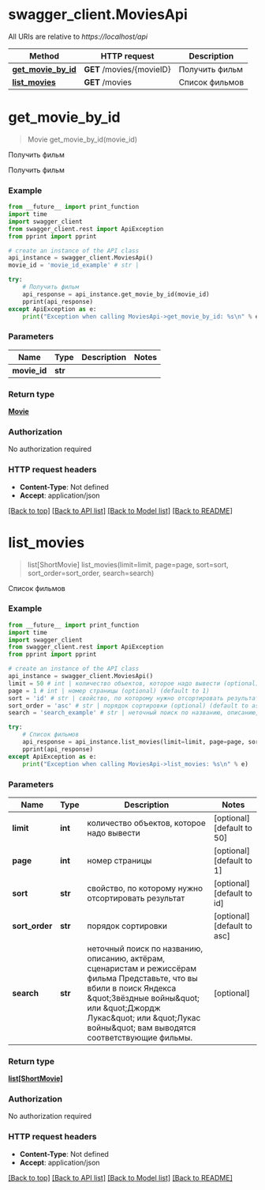 # swagger_client.MoviesApi

All URIs are relative to *https://localhost/api*

Method | HTTP request | Description
------------- | ------------- | -------------
[**get_movie_by_id**](MoviesApi.md#get_movie_by_id) | **GET** /movies/{movieID} | Получить фильм
[**list_movies**](MoviesApi.md#list_movies) | **GET** /movies | Список фильмов

# **get_movie_by_id**
> Movie get_movie_by_id(movie_id)

Получить фильм

Получить фильм

### Example
```python
from __future__ import print_function
import time
import swagger_client
from swagger_client.rest import ApiException
from pprint import pprint

# create an instance of the API class
api_instance = swagger_client.MoviesApi()
movie_id = 'movie_id_example' # str | 

try:
    # Получить фильм
    api_response = api_instance.get_movie_by_id(movie_id)
    pprint(api_response)
except ApiException as e:
    print("Exception when calling MoviesApi->get_movie_by_id: %s\n" % e)
```

### Parameters

Name | Type | Description  | Notes
------------- | ------------- | ------------- | -------------
 **movie_id** | **str**|  | 

### Return type

[**Movie**](Movie.md)

### Authorization

No authorization required

### HTTP request headers

 - **Content-Type**: Not defined
 - **Accept**: application/json

[[Back to top]](#) [[Back to API list]](../README.md#documentation-for-api-endpoints) [[Back to Model list]](../README.md#documentation-for-models) [[Back to README]](../README.md)

# **list_movies**
> list[ShortMovie] list_movies(limit=limit, page=page, sort=sort, sort_order=sort_order, search=search)

Список фильмов

### Example
```python
from __future__ import print_function
import time
import swagger_client
from swagger_client.rest import ApiException
from pprint import pprint

# create an instance of the API class
api_instance = swagger_client.MoviesApi()
limit = 50 # int | количество объектов, которое надо вывести (optional) (default to 50)
page = 1 # int | номер страницы (optional) (default to 1)
sort = 'id' # str | свойство, по которому нужно отсортировать результат (optional) (default to id)
sort_order = 'asc' # str | порядок сортировки (optional) (default to asc)
search = 'search_example' # str | неточный поиск по названию, описанию, актёрам, сценаристам и режиссёрам фильма Представьте, что вы вбили в поиск Яндекса \"Звёздные войны\" или \"Джордж Лукас\" или \"Лукас войны\"  вам выводятся соответствующие фильмы.  (optional)

try:
    # Список фильмов
    api_response = api_instance.list_movies(limit=limit, page=page, sort=sort, sort_order=sort_order, search=search)
    pprint(api_response)
except ApiException as e:
    print("Exception when calling MoviesApi->list_movies: %s\n" % e)
```

### Parameters

Name | Type | Description  | Notes
------------- | ------------- | ------------- | -------------
 **limit** | **int**| количество объектов, которое надо вывести | [optional] [default to 50]
 **page** | **int**| номер страницы | [optional] [default to 1]
 **sort** | **str**| свойство, по которому нужно отсортировать результат | [optional] [default to id]
 **sort_order** | **str**| порядок сортировки | [optional] [default to asc]
 **search** | **str**| неточный поиск по названию, описанию, актёрам, сценаристам и режиссёрам фильма Представьте, что вы вбили в поиск Яндекса \&quot;Звёздные войны\&quot; или \&quot;Джордж Лукас\&quot; или \&quot;Лукас войны\&quot;  вам выводятся соответствующие фильмы.  | [optional] 

### Return type

[**list[ShortMovie]**](ShortMovie.md)

### Authorization

No authorization required

### HTTP request headers

 - **Content-Type**: Not defined
 - **Accept**: application/json

[[Back to top]](#) [[Back to API list]](../README.md#documentation-for-api-endpoints) [[Back to Model list]](../README.md#documentation-for-models) [[Back to README]](../README.md)

